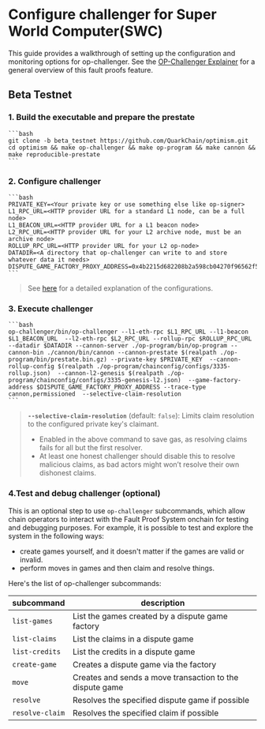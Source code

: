 # Configure challenger for Super World Computer(SWC)

This guide provides a walkthrough of setting up the configuration and monitoring options for op-challenger. See the [OP-Challenger Explainer](https://docs.optimism.io/stack/fault-proofs/challenger) for a general overview of this fault proofs feature.

## Beta Testnet

### 1. Build the executable and prepare the prestate
    ```bash
    git clone -b beta_testnet https://github.com/QuarkChain/optimism.git
    cd optimism && make op-challenger && make op-program && make cannon && make reproducible-prestate
    ```

### 2. Configure challenger
    ```bash
    PRIVATE_KEY=<Your private key or use something else like op-signer>
    L1_RPC_URL=<HTTP provider URL for a standard L1 node, can be a full node>
    L1_BEACON_URL=<HTTP provider URL for a L1 beacon node>
    L2_RPC_URL=<HTTP provider URL for your L2 archive node, must be an archive node>
    ROLLUP_RPC_URL=<HTTP provider URL for your L2 op-node>
    DATADIR=<A directory that op-challenger can write to and store whatever data it needs>
    DISPUTE_GAME_FACTORY_PROXY_ADDRESS=0x4b2215d682208b2a598cb04270f96562f5ab225f
    ```
> See [here](https://docs.optimism.io/operators/chain-operators/tools/op-challenger#configure-challenger) for a detailed explanation of the configurations.

### 3. Execute challenger
    ```bash
    op-challenger/bin/op-challenger --l1-eth-rpc $L1_RPC_URL --l1-beacon $L1_BEACON_URL  --l2-eth-rpc $L2_RPC_URL --rollup-rpc $ROLLUP_RPC_URL  --datadir $DATADIR --cannon-server ./op-program/bin/op-program --cannon-bin ./cannon/bin/cannon --cannon-prestate $(realpath ./op-program/bin/prestate.bin.gz) --private-key $PRIVATE_KEY  --cannon-rollup-config $(realpath ./op-program/chainconfig/configs/3335-rollup.json)  --cannon-l2-genesis $(realpath ./op-program/chainconfig/configs/3335-genesis-l2.json)  --game-factory-address $DISPUTE_GAME_FACTORY_PROXY_ADDRESS --trace-type cannon,permissioned  --selective-claim-resolution
    ```
> **`--selective-claim-resolution`** (default: `false`): Limits claim resolution to the configured private key's claimant.  
>    -  Enabled in the above command to save gas, as resolving claims fails for all but the first resolver.  
>    - At least one honest challenger should disable this to resolve malicious claims, as bad actors might won’t resolve their own dishonest claims. 

### 4.Test and debug challenger (optional)
  This is an optional step to use `op-challenger` subcommands, which allow chain operators to interact with the Fault Proof System onchain for testing and debugging purposes. For example, it is possible to test and explore the system in the following ways:

  *   create games yourself, and it doesn't matter if the games are valid or invalid.
  *   perform moves in games and then claim and resolve things.

  Here's the list of op-challenger subcommands:

  | subcommand      | description                                              |
  | --------------- | -------------------------------------------------------- |
  | `list-games`    | List the games created by a dispute game factory         |
  | `list-claims`   | List the claims in a dispute game                        |
  | `list-credits`  | List the credits in a dispute game                       |
  | `create-game`   | Creates a dispute game via the factory                   |
  | `move`          | Creates and sends a move transaction to the dispute game |
  | `resolve`       | Resolves the specified dispute game if possible          |
  | `resolve-claim` | Resolves the specified claim if possible                 |